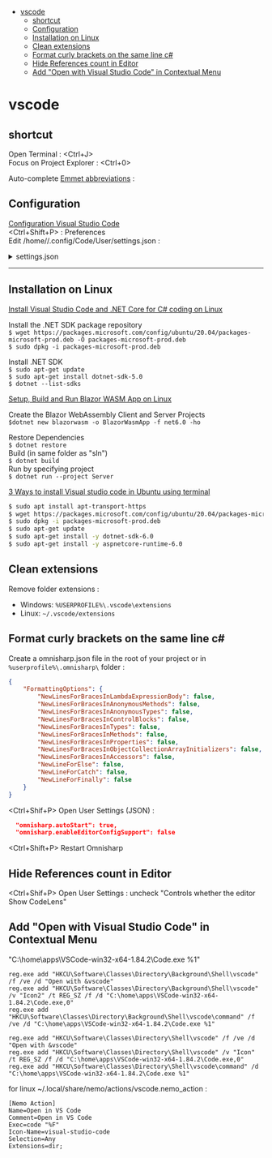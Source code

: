 <!-- TOC start (generated with https://github.com/derlin/bitdowntoc) -->

- [vscode](#vscode)
   * [shortcut](#shortcut)
   * [Configuration](#configuration)
   * [Installation on Linux  ](#installation-on-linux)
   * [Clean extensions](#clean-extensions)
   * [Format curly brackets on the same line c# ](#format-curly-brackets-on-the-same-line-c)
   * [Hide References count in Editor ](#hide-references-count-in-editor)
   * [Add "Open with Visual Studio Code" in Contextual Menu](#add-open-with-visual-studio-code-in-contextual-menu)

<!-- TOC end -->

<!-- TOC --><a name="vscode"></a>
# vscode

<!-- TOC --><a name="shortcut"></a>
## shortcut

Open Terminal : <Ctrl+J>  
Focus on Project Explorer : <Ctrl+0>

Auto-complete [Emmet abbreviations](https://docs.emmet.io/cheat-sheet/) : <Tab>

<!-- TOC --><a name="configuration"></a>
## Configuration
[Configuration Visual Studio Code](https://grafikart.fr/tutoriels/vscode-settings-2096)  
<Ctrl+Shift+P> : Preferences  
Edit /home/<user>/.config/Code/User/settings.json :

<details>
<summary>settings.json</summary>

```json
{
  "workbench.startupEditor": "none", // On ne veut pas une page d'accueil chargée
  "editor.minimap.enabled": false,
  "breadcrumbs.enabled": false,
  // -- Sidebar
  "workbench.tree.indent": 20, // Indente plus pour plus de clarté dans la sidebar
  "workbench.tree.renderIndentGuides": "always",
  // -- Code
  "editor.occurrencesHighlight": false, 
  "editor.renderWhitespace": "trailing", // On ne veut pas laisser d'espace en fin de ligne

  // Thème
  "editor.fontFamily": "'JetBrains Mono', 'Fira Code', 'Operator Mono Lig', monospace",
  "editor.fontLigatures": true,
  "editor.fontSize": 11,
//   "editor.lineHeight": 28,
  "workbench.colorTheme": "Tokyo Night",
  "workbench.iconTheme": "material-icon-theme",
  "workbench.colorCustomizations": {
    "[Tokyo Night]": {
      "editor.selectionBackground": "#3D59A1",
      "editor.selectionHighlightBackground": "#3D59A1"
    },
  },

  // Ergonomie
  "editor.wordWrap": "on",
  "editor.suggest.insertMode": "replace", // L'autocomplétion remplace le mot en cours
  "editor.acceptSuggestionOnCommitCharacter": false, // Evite que l'autocomplétion soit accepté lors d'un . par exemple
  "editor.formatOnSave": false,
  "editor.formatOnPaste": false,
  "editor.linkedEditing": true, // Quand on change un élément HTML, change la balise fermante
  "explorer.autoReveal": false,
  "explorer.confirmDragAndDrop": false,
  "workbench.editor.enablePreview": false, // Un clic sur un fichier l'ouvre
  "emmet.triggerExpansionOnTab": true, 
  // Fichiers
  "files.autoSave": "onFocusChange",
  "files.defaultLanguage": "markdown",
  "files.exclude": {
    "**/.idea": true
  },
  // Languages
  "javascript.preferences.importModuleSpecifierEnding": "js",
  "typescript.preferences.importModuleSpecifierEnding": "js",
  // Formatters
  "[javascript]": {
    "editor.defaultFormatter": "esbenp.prettier-vscode",
  },
  "[javascriptreact]": {
    "editor.defaultFormatter": "esbenp.prettier-vscode"
  },
  "[html]": {
    "editor.defaultFormatter": "vscode.html-language-features"
  },
  "[typescript]": {
    "editor.defaultFormatter": "esbenp.prettier-vscode"
  },
  "[json]": {
    "editor.defaultFormatter": "esbenp.prettier-vscode"
  },

  // Extensions
  "liveServer.settings.donotVerifyTags": true,
  "gitlens.codeLens.enabled": false,
  "gitlens.currentLine.enabled": false,
  "editor.unicodeHighlight.nonBasicASCII": false,
  "omnisharp.autoStart": true,
  "omnisharp.enableEditorConfigSupport": false,
  "editor.codeLens": false,
  "editor.mouseWheelZoom": true,
  "editor.tabSize": 3,
  "git.enableSmartCommit": true,
  "RainbowBrackets.depreciation-notice": false,
  "[python]": {
    "editor.formatOnType": true
  }
}
```
</details>

---

<!-- TOC --><a name="installation-on-linux"></a>
## Installation on Linux  

[Install Visual Studio Code and .NET Core for C# coding on Linux](https://www.pragmaticlinux.com/2021/03/install-visual-studio-code-and-net-core-for-c-coding-on-linux/)  

Install the .NET SDK package repository   
`$ wget https://packages.microsoft.com/config/ubuntu/20.04/packages-microsoft-prod.deb -O packages-microsoft-prod.deb`  
`$ sudo dpkg -i packages-microsoft-prod.deb` 

Install .NET SDK   
`$ sudo apt-get update`   
`$ sudo apt-get install dotnet-sdk-5.0`  
`$ dotnet --list-sdks`  

[Setup, Build and Run Blazor WASM App on Linux](https://www.prowaretech.com/articles/current/information-technology/linux/setup-and-configure/build-and-run-blazor-wasm-apps)

Create the Blazor WebAssembly Client and Server Projects  
`$dotnet new blazorwasm -o BlazorWasmApp -f net6.0 -ho`  

Restore Dependencies  
`$ dotnet restore`   
Build (in same folder as "sln")  
`$ dotnet build`   
Run by specifying project  
`$ dotnet run --project Server`   

[3 Ways to install Visual studio code in Ubuntu using terminal](https://www.how2shout.com/linux/3-ways-install-visual-studio-code-in-ubuntu-using-terminal/)  

```bash
$ sudo apt install apt-transport-https
$ wget https://packages.microsoft.com/config/ubuntu/20.04/packages-microsoft-prod.deb -O packages-microsoft-prod.deb
$ sudo dpkg -i packages-microsoft-prod.deb
$ sudo apt-get update 
$ sudo apt-get install -y dotnet-sdk-6.0
$ sudo apt-get install -y aspnetcore-runtime-6.0
```

## Clean extensions

Remove folder extensions :  

 - Windows: `%USERPROFILE%\.vscode\extensions` 
 - Linux: `~/.vscode/extensions` 



<!-- TOC --><a name="format-curly-brackets-on-the-same-line-c"></a>
## Format curly brackets on the same line c# 

Create a omnisharp.json file in the root of your project or in `%userprofile%\.omnisharp\` folder :   
```json
{
    "FormattingOptions": {
        "NewLinesForBracesInLambdaExpressionBody": false,
        "NewLinesForBracesInAnonymousMethods": false,
        "NewLinesForBracesInAnonymousTypes": false,
        "NewLinesForBracesInControlBlocks": false,
        "NewLinesForBracesInTypes": false,
        "NewLinesForBracesInMethods": false,
        "NewLinesForBracesInProperties": false,
        "NewLinesForBracesInObjectCollectionArrayInitializers": false,
        "NewLinesForBracesInAccessors": false,
        "NewLineForElse": false,
        "NewLineForCatch": false,
        "NewLineForFinally": false
    }
}
```
<Ctrl+Shif+P> Open User Settings (JSON) :  
```json
  "omnisharp.autoStart": true,
  "omnisharp.enableEditorConfigSupport": false
```

<Ctrl+Shift+P> Restart Omnisharp  

<!-- TOC --><a name="hide-references-count-in-editor"></a>
## Hide References count in Editor 

<Ctrl+Shif+P> Open User Settings : uncheck "Controls whether the editor Show CodeLens"  

<!-- TOC --><a name="add-open-with-visual-studio-code-in-contextual-menu"></a>
## Add "Open with Visual Studio Code" in Contextual Menu
"C:\home\apps\VSCode-win32-x64-1.84.2\Code.exe %1"  

```
reg.exe add "HKCU\Software\Classes\Directory\Background\Shell\vscode" /f /ve /d "Open with &vscode"
reg.exe add "HKCU\Software\Classes\Directory\Background\Shell\vscode" /v "Icon2" /t REG_SZ /f /d "C:\home\apps\VSCode-win32-x64-1.84.2\Code.exe,0"
reg.exe add "HKCU\Software\Classes\Directory\Background\Shell\vscode\command" /f /ve /d "C:\home\apps\VSCode-win32-x64-1.84.2\Code.exe %1"

reg.exe add "HKCU\Software\Classes\Directory\Shell\vscode" /f /ve /d "Open with &vscode"
reg.exe add "HKCU\Software\Classes\Directory\Shell\vscode" /v "Icon" /t REG_SZ /f /d "C:\home\apps\VSCode-win32-x64-1.84.2\Code.exe,0"
reg.exe add "HKCU\Software\Classes\Directory\Shell\vscode\command" /d "C:\home\apps\VSCode-win32-x64-1.84.2\Code.exe %1"
```

for linux ~/.local/share/nemo/actions/vscode.nemo_action :   

```
[Nemo Action]
Name=Open in VS Code
Comment=Open in VS Code
Exec=code "%F"
Icon-Name=visual-studio-code
Selection=Any
Extensions=dir;
```


